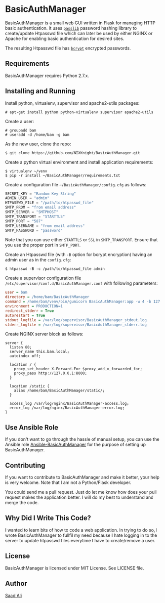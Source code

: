 # **BasicAuthManager**
BasicAuthManager is a small web GUI written in Flask for managing HTTP basic authentication. It uses [`passlib`](http://passlib.readthedocs.io/en/stable/#) password hashing library to create/update Htpasswd file which can later be used by either NGINX or Apache for enabling basic authentication for desired sites.

The resulting Htpasswd file has [`bcrypt`](http://passlib.readthedocs.io/en/stable/lib/passlib.hash.bcrypt.html) encrypted passwords.

## **Requirements**
BasicAuthManager requires Python 2.7.x.

## **Installing and Running**
Install python, virtualenv, supervisor and apache2-utils packages:
```console
# apt-get install python python-virtualenv supervisor apache2-utils
```
Create a user:
```console
# groupadd bam
# useradd -d /home/bam -g bam
```
As the new user, clone the repo:
```console
$ git clone https://github.com/NIXKnight/BasicAuthManager.git
```
Create a python virtual environment and install application requirements:
```console
$ virtualenv ~/venv
$ pip -r install ~/BasicAuthManager/requirements.txt
```
Create a configuration file `~/BasicAuthManager/config.cfg` as follows:
```python
SECRET_KEY = "Random Key String"
ADMIN_USER = "admin"
HTPASSWD_FILE = "/path/to/htpasswd_file"
SMTP_FROM = "from email address"
SMTP_SERVER = "SMTPHOST"
SMTP_TRANSPORT = "STARTTLS"
SMTP_PORT = "587"
SMTP_USERNAME = "from email address"
SMTP_PASSWORD = "password"
```
Note that you can use either `STARTTLS` or `SSL` in `SMTP_TRANSPORT`. Ensure that you use the proper port in `SMTP_PORT`.

Create an Htpasswd file (with `-B` option for bcrypt encryption) having an admin user as in the `config.cfg`:
```console
$ htpasswd -B -c /path/to/htpasswd_file admin
```
Create a supervisor configuration file `/etc/supervisor/conf.d/BasicAuthManager.conf` with following parameters:
```ini
user = bam
directory = /home/bam/BasicAuthManager
command = /home/bam/venv/bin/gunicorn BasicAuthManager:app -w 4 -b 127.0.0.1:8000
environment = PRODUCTION=1
redirect_stderr = True
autorestart = True
stdout_logfile = /var/log/supervisor/BasicAuthManager_stdout.log
stderr_logfile = /var/log/supervisor/BasicAuthManager_stderr.log
```
Create NGINX server block as follows:
```text
server {
  listen 80;
  server_name this.bam.local;
  autoindex off;

  location / {
    proxy_set_header X-Forward-For $proxy_add_x_forwarded_for;
    proxy_pass http://127.0.0.1:8000;
  }

  location /static {
    alias /home/bam/BasicAuthManager/static/;
  }

  access_log /var/log/nginx/BasicAuthManager-access.log;
  error_log /var/log/nginx/BasicAuthManager-error.log;
}
```

## **Use Ansible Role**
If you don't want to go through the hassle of manual setup, you can use the Ansible role [Ansible-BasicAuthManager](https://github.com/NIXKnight/Ansible-BasicAuthManager) for the purpose of setting up BasicAuthManager.

## **Contributing**
If you want to contribute to BasicAuthManager and make it better, your help is very welcome. Note that I am not a Python/Flask developer.

You could send me a pull request. Just do let me know how does your pull request makes the application better. I will do my best to understand and merge the code.

## **Why Did I Write This Code?**
I wanted to learn bits of how to code a web application. In trying to do so, I wrote BasicAuthManager to fullfil my need because I hate logging in to the server to update htpasswd files everytime I have to create/remove a user.

## **License**
BasicAuthManager is licensed under MIT License. See LICENSE file.

## **Author**
[Saad Ali](https://github.com/nixknight)